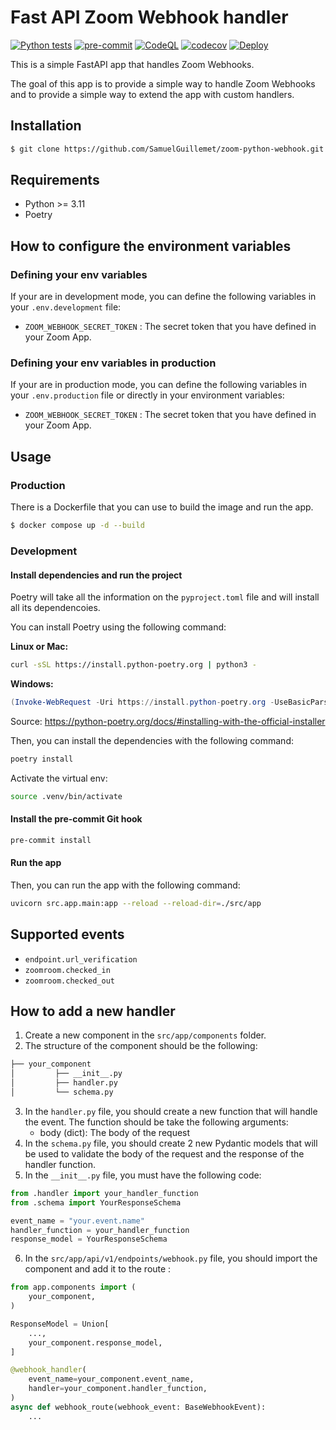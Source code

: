 # Fast API Zoom Webhook handler

[![Python tests](https://github.com/SamuelGuillemet/zoom-python-webhook/actions/workflows/python-tests.yml/badge.svg)](https://github.com/SamuelGuillemet/zoom-python-webhook/actions/workflows/python-tests.yml)
[![pre-commit](https://github.com/SamuelGuillemet/zoom-python-webhook/actions/workflows/pre-commit.yaml/badge.svg)](https://github.com/SamuelGuillemet/zoom-python-webhook/actions/workflows/pre-commit.yaml)
[![CodeQL](https://github.com/SamuelGuillemet/zoom-python-webhook/actions/workflows/codeql-analysis.yml/badge.svg)](https://github.com/SamuelGuillemet/zoom-python-webhook/actions/workflows/codeql-analysis.yml)
[![codecov](https://codecov.io/gh/SamuelGuillemet/zoom-python-webhook/branch/main/graph/badge.svg)](https://codecov.io/gh/SamuelGuillemet/zoom-python-webhook)
[![Deploy](https://github.com/SamuelGuillemet/zoom-python-webhook/actions/workflows/build.yml/badge.svg)](https://github.com/SamuelGuillemet/zoom-python-webhook/actions/workflows/build.yml)

This is a simple FastAPI app that handles Zoom Webhooks.

The goal of this app is to provide a simple way to handle Zoom Webhooks and to provide a simple way to extend the app with custom handlers.

## Installation

```bash
$ git clone https://github.com/SamuelGuillemet/zoom-python-webhook.git
```

## Requirements

- Python >= 3.11
- Poetry

## How to configure the environment variables

### Defining your env variables

If your are in development mode, you can define the following variables in your `.env.development` file:

- `ZOOM_WEBHOOK_SECRET_TOKEN` : The secret token that you have defined in your Zoom App.

### Defining your env variables in production

If your are in production mode, you can define the following variables in your `.env.production` file or directly in your environment variables:

- `ZOOM_WEBHOOK_SECRET_TOKEN` : The secret token that you have defined in your Zoom App.

## Usage

### Production

There is a Dockerfile that you can use to build the image and run the app.

```bash
$ docker compose up -d --build
```

### Development

#### Install dependencies and run the project

Poetry will take all the information on the `pyproject.toml` file and will install all its dependencoies.

You can install Poetry using the following command:

**Linux or Mac:**

```bash
curl -sSL https://install.python-poetry.org | python3 -
```

**Windows:**

```powershell
(Invoke-WebRequest -Uri https://install.python-poetry.org -UseBasicParsing).Content | py -
```

Source: https://python-poetry.org/docs/#installing-with-the-official-installer

Then, you can install the dependencies with the following command:

```bash
poetry install
```

Activate the virtual env:

```bash
source .venv/bin/activate
```

#### Install the pre-commit Git hook

```bash
pre-commit install
```

#### Run the app

Then, you can run the app with the following command:

```bash
uvicorn src.app.main:app --reload --reload-dir=./src/app
```

## Supported events

- `endpoint.url_verification`
- `zoomroom.checked_in`
- `zoomroom.checked_out`

## How to add a new handler

1. Create a new component in the `src/app/components` folder.
2. The structure of the component should be the following:

```bash
├── your_component
│         ├── __init__.py
│         ├── handler.py
│         └── schema.py
```

3. In the `handler.py` file, you should create a new function that will handle the event. The function should be take the following arguments:
   - body (dict): The body of the request
4. In the `schema.py` file, you should create 2 new Pydantic models that will be used to validate the body of the request and the response of the handler function.
5. In the `__init__.py` file, you must have the following code:

```python
from .handler import your_handler_function
from .schema import YourResponseSchema

event_name = "your.event.name"
handler_function = your_handler_function
response_model = YourResponseSchema
```

6. In the `src/app/api/v1/endpoints/webhook.py` file, you should import the component and add it to the route :

```Python
from app.components import (
    your_component,
)

ResponseModel = Union[
    ...,
    your_component.response_model,
]

@webhook_handler(
    event_name=your_component.event_name,
    handler=your_component.handler_function,
)
async def webhook_route(webhook_event: BaseWebhookEvent):
    ...
```
